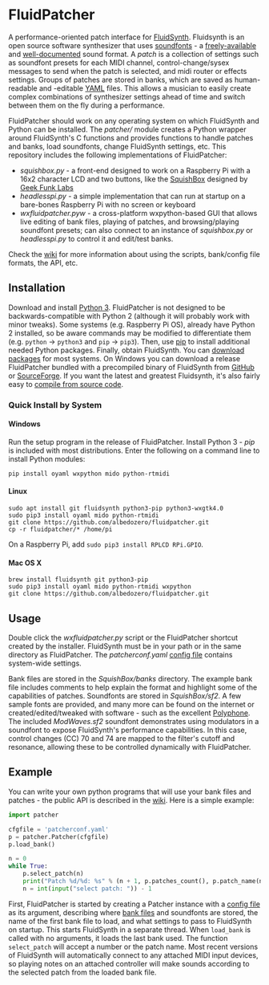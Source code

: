 # FluidPatcher
 A performance-oriented patch interface for [FluidSynth](http://www.fluidsynth.org). Fluidsynth is an open source software synthesizer that uses [soundfonts](https://en.wikipedia.org/wiki/SoundFont) - a [freely-available](https://duckduckgo.com/?q=free+soundfonts) and [well-documented](http://www.synthfont.com/sfspec24.pdf) sound format. A *patch* is a collection of settings such as soundfont presets for each MIDI channel, control-change/sysex messages to send when the patch is selected, and midi router or effects settings. Groups of patches are stored in banks, which are saved as human-readable and -editable [YAML](https://yaml.org/) files. This allows a musician to easily create complex combinations of synthesizer settings ahead of time and switch between them on the fly during a performance.

FluidPatcher should work on any operating system on which FluidSynth and Python can be installed. The *patcher/* module creates a Python wrapper around FluidSynth's C functions and provides functions to handle patches and banks, load soundfonts, change FluidSynth settings, etc. This repository includes the following implementations of FluidPatcher:
- *squishbox.py* - a front-end designed to work on a Raspberry Pi with a 16x2 character LCD and two buttons, like the [SquishBox](https://www.tindie.com/products/albedozero/squishbox) designed by [Geek Funk Labs](https://geekfunklabs.com/hardware/)
- *headlesspi.py* - a simple implementation that can run at startup on a bare-bones Raspberry Pi with no screen or keyboard
- *wxfluidpatcher.pyw* - a cross-platform wxpython-based GUI that allows live editing of bank files, playing of patches, and browsing/playing soundfont presets; can also connect to an instance of *squishbox.py* or *headlesspi.py* to control it and edit/test banks.


Check the [wiki](https://github.com/albedozero/fluidpatcher/wiki) for more information about using the scripts, bank/config file formats, the API, etc.

## Installation
Download and install [Python 3](https://python.org). FluidPatcher is not designed to be backwards-compatible with Python 2 (although it will probably work with minor tweaks). Some systems (e.g. Raspberry Pi OS), already have Python 2 installed, so be aware commands may be modified to differentiate them (e.g. `python` -> `python3` and `pip` -> `pip3`). Then, use [pip](http://packaging.python.org/key_projects/#pip) to install additional needed Python packages. Finally, obtain FluidSynth. You can [download packages](https://github.com/FluidSynth/fluidsynth/wiki/Download) for most systems. On Windows you can download a release FluidPatcher bundled with a precompiled binary of FluidSynth from [GitHub](https://github.com/albedozero/fluidpatcher/releases) or [SourceForge](https://sourceforge.net/projects/fluidpatcher/). If you want the latest and greatest Fluidsynth, it's also fairly easy to [compile from source code](https://github.com/FluidSynth/fluidsynth/wiki/BuildingWithCMake).

### Quick Install by System

#### Windows
Run the setup program in the release of FluidPatcher. Install Python 3 - *pip* is included with most distributions. Enter the following on a command line to install Python modules:
```
pip install oyaml wxpython mido python-rtmidi
```

#### Linux
```
sudo apt install git fluidsynth python3-pip python3-wxgtk4.0
sudo pip3 install oyaml mido python-rtmidi
git clone https://github.com/albedozero/fluidpatcher.git
cp -r fluidpatcher/* /home/pi
```
On a Raspberry Pi, add `sudo pip3 install RPLCD RPi.GPIO`.

#### Mac OS X
```
brew install fluidsynth git python3-pip
sudo pip3 install oyaml mido python-rtmidi wxpython
git clone https://github.com/albedozero/fluidpatcher.git
```

## Usage
Double click the *wxfluidpatcher.py* script or the FluidPatcher shortcut created by the installer. FluidSynth must be in your path or in the same directory as FluidPatcher. The *patcherconf.yaml* [config file](https://github.com/albedozero/fluidpatcher/wiki/Config-Files) contains system-wide settings.

Bank files are stored in the *SquishBox/banks* directory. The example bank file includes comments to help explain the format and highlight some of the capabilities of patches. Soundfonts are stored in *SquishBox/sf2*. A few sample fonts are provided, and many more can be found on the internet or created/edited/tweaked with software - such as the excellent [Polyphone](https://www.polyphone-soundfonts.com/). The included *ModWaves.sf2* soundfont demonstrates using modulators in a soundfont to expose FluidSynth's performance capabilities. In this case, control changes (CC) 70 and 74 are mapped to the filter's cutoff and resonance, allowing these to be controlled dynamically with FluidPatcher.


## Example
You can write your own python programs that will use your bank files and patches - the public API is described in the [wiki](https://github.com/albedozero/fluidpatcher/wiki). Here is a simple example:

```python
import patcher

cfgfile = 'patcherconf.yaml'
p = patcher.Patcher(cfgfile)
p.load_bank()

n = 0
while True:
    p.select_patch(n)
    print("Patch %d/%d: %s" % (n + 1, p.patches_count(), p.patch_name(n)))
    n = int(input("select patch: ")) - 1
```
First, FluidPatcher is started by creating a Patcher instance with a [config file](Config-Files) as its argument, describing where [bank files](Bank-Files) and soundfonts are stored, the name of the first bank file to load, and what settings to pass to FluidSynth on startup. This starts FluidSynth in a separate thread. When `load_bank` is called with no arguments, it loads the last bank used. The function `select_patch` will accept a number or the patch name. Most recent versions of FluidSynth will automatically connect to any attached MIDI input devices, so playing notes on an attached controller will make sounds according to the selected patch from the loaded bank file.
